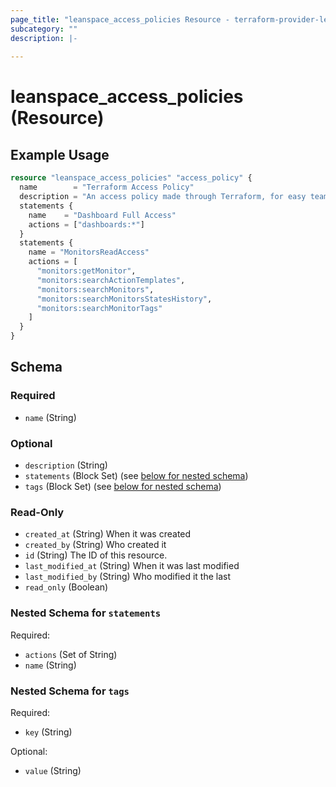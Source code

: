 ```yaml
---
page_title: "leanspace_access_policies Resource - terraform-provider-leanspace"
subcategory: ""
description: |-
  
---
```


# leanspace_access_policies (Resource)



## Example Usage

```terraform
resource "leanspace_access_policies" "access_policy" {
  name        = "Terraform Access Policy"
  description = "An access policy made through Terraform, for easy team management."
  statements {
    name    = "Dashboard Full Access"
    actions = ["dashboards:*"]
  }
  statements {
    name = "MonitorsReadAccess"
    actions = [
      "monitors:getMonitor",
      "monitors:searchActionTemplates",
      "monitors:searchMonitors",
      "monitors:searchMonitorsStatesHistory",
      "monitors:searchMonitorTags"
    ]
  }
}
```

<!-- schema generated by tfplugindocs -->
## Schema

### Required

- `name` (String)

### Optional

- `description` (String)
- `statements` (Block Set) (see [below for nested schema](#nestedblock--statements))
- `tags` (Block Set) (see [below for nested schema](#nestedblock--tags))

### Read-Only

- `created_at` (String) When it was created
- `created_by` (String) Who created it
- `id` (String) The ID of this resource.
- `last_modified_at` (String) When it was last modified
- `last_modified_by` (String) Who modified it the last
- `read_only` (Boolean)

<a id="nestedblock--statements"></a>
### Nested Schema for `statements`

Required:

- `actions` (Set of String)
- `name` (String)


<a id="nestedblock--tags"></a>
### Nested Schema for `tags`

Required:

- `key` (String)

Optional:

- `value` (String)
